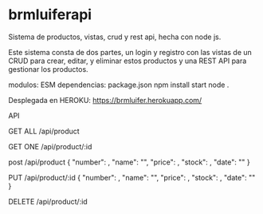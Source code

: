 # brmluiferapi
Sistema de productos, vistas, crud y rest api, hecha con node js.

Este sistema consta de dos partes, un login y registro con las vistas de un CRUD para crear, editar, 
y eliminar estos productos y una REST API para gestionar los productos.

modulos: ESM
dependencias: package.json
npm install
start node .

Desplegada en HEROKU: https://brmluifer.herokuapp.com/


API

GET ALL
/api/product

GET ONE
/api/product/:id

post
/api/product
{ "number": , "name": "", "price": , "stock": , "date": "" }

PUT
/api/product/:id
{ "number": , "name": "", "price": , "stock": , "date": "" }

DELETE
/api/product/:id




